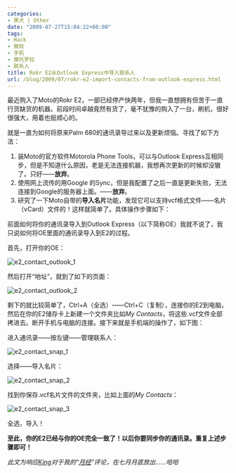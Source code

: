 ```yaml
---
categories:
- 黑犬 | Other
date: "2009-07-27T15:04:22+08:00"
tags:
- Hack
- 微软
- 手机
- 摩托罗拉
- 联系人
title: Rokr E2从Outlook Express中导入联系人
url: /blog/2009/07/rokr-e2-import-contacts-from-outlook-express.html
---
```

最近购入了Moto的Rokr E2，一部已经停产快两年，但我一直想拥有但苦于一直行货缺货的机器。前段时间卓越竟然有货了，毫不犹豫的购入了一台，刷机，很好很强大，用着也挺顺心的。
<!--more-->
就是一直为如何将原来Palm 680的通讯录导过来以及更新烦恼。寻找了如下方法：

1.  装Moto的官方软件Motorola Phone Tools，可以与Outlook Express互相同步，但是不知道什么原因，老是无法连接机器，我想再次更新的时候却没辙了。只好——**放弃**。 
2.  使用网上流传的用Google 的Sync，但是我配置了之后一直是更新失败，无法连接到Google的服务器上面。——**放弃**。 
3.  研究了一下Moto自带的**导入名片**功能，发现它可以支持vcf格式文件——名片（vCard）文件的！这样就简单了。具体操作步骤如下： 

前面如何将你的通讯录导入到Outlook Express（以下简称OE）我就不说了，我只说如何将OE里面的通讯录导入到E2的过程。
<!--more-->

首先，打开你的OE：

<span class="center">![e2_contact_outlook_1](/images/posts/e2_contact_outlook_1_thumb.png "e2_contact_outlook_1") </span> 

然后打开“地址”，就到了如下的页面：

<span class="center">![e2_contact_outlook_2](/images/posts/e2_contact_outlook_2_thumb.png "e2_contact_outlook_2") </span> 

剩下的就比较简单了，Ctrl+A（全选）——Ctrl+C（复制），连接你的E2到电脑，然后在你的E2储存卡上新建一个文件夹比如*My Contacts*，将这些.vcf文件全部拷进去。断开手机与电脑的连接。接下来就是手机端的操作了，如下图：

进入通讯录——按左键——管理联系人：

<span class="center">![e2_contact_snap_1](/images/posts/e2_contact_snap_1_thumb.png "e2_contact_snap_1")</span> 

选择——导入名片：

<span class="center">![e2_contact_snap_2](/images/posts/e2_contact_snap_2_thumb.png "e2_contact_snap_2") </span> 

找到你保存.vcf名片文件的文件夹，比如上面的*My Contacts*：

<span class="center">![e2_contact_snap_3](/images/posts/e2_contact_snap_3_thumb.png "e2_contact_snap_3") </span> 

全选，导入！

**至此，你的E2已经与你的OE完全一致了！以后你要同步你的通讯录。重复上述步骤即可！**

*此文为响应[King][1]对于我的“[月经][2]”评论，在七月月底放出……哈哈*

 [1]: http://welog.org/
 [2]: https://zhu8.net/blog/2009/05/braid.html#comment-244